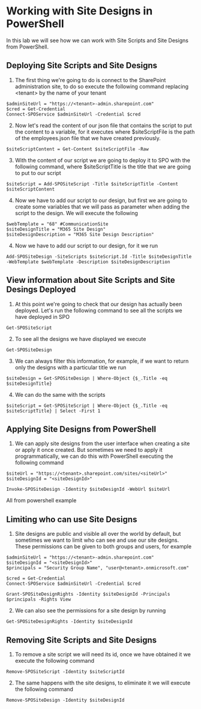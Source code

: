 # Working with Site Designs in PowerShell

In this lab we will see how we can work with Site Scripts and Site Designs from PowerShell.

## Deploying Site Scripts and Site Designs

1. The first thing we're going to do is connect to the SharePoint administration site, to do so execute the following command replacing \<tenant> by the name of your tenant

``` PoweShell
$adminSiteUrl = "https://<tenant>-admin.sharepoint.com"
$cred = Get-Credential
Connect-SPOService $adminSiteUrl -Credential $cred
```

2. Now let's read the content of our json file that contains the script to put the content to a variable, for it executes where $siteScriptFile is the path of the employees.json file that we have created previously.

``` PoweShell
$siteScriptContent = Get-Content $siteScriptFile -Raw
```

3. With the content of our script we are going to deploy it to SPO with the following command, where $siteScriptTitle is the title that we are going to put to our script

``` PoweShell
$siteScript = Add-SPOSiteScript -Title $siteScriptTitle -Content $siteScriptContent
```

4. Now we have to add our script to our design, but first we are going to create some variables that we will pass as parameter when adding the script to the design. We will execute the following

``` PoweShell
$webTemplate = "68" #CommunicationSite
$siteDesignTitle = "M365 Site Design"
$siteDesignDescription = "M365 Site Design Description"
```

4. Now we have to add our script to our design, for it we run
``` PoweShell
Add-SPOSiteDesign -SiteScripts $siteScript.Id -Title $siteDesignTitle -WebTemplate $webTemplate -Description $siteDesignDescription 
```

## View information about Site Scripts and Site Desings Deployed
1. At this point we're going to check that our design has actually been deployed. Let's run the following command to see all the scripts we have deployed in SPO

``` PoweShell
Get-SPOSiteScript
```

2. To see all the designs we have displayed we execute

``` PoweShell
Get-SPOSiteDesign
```

3. We can always filter this information, for example, if we want to return only the designs with a particular title we run

``` PoweShell
$siteDesign = Get-SPOSiteDesign | Where-Object {$_.Title -eq $siteDesignTitle} 
```

4. We can do the same with the scripts

``` PoweShell
$siteScript = Get-SPOSiteScript | Where-Object {$_.Title -eq $siteScriptTitle} | Select -First 1
```

## Applying Site Designs from PowerShell

1. We can apply site designs from the user interface when creating a site or apply it once created. But sometimes we need to apply it programmatically, we can do this with PowerShell executing the following command

``` PoweShell
$siteUrl = "https://<tenant>.sharepoint.com/sites/<siteUrl>"
$siteDesignId = "<siteDesignId>"

Invoke-SPOSiteDesign -Identity $siteDesignId -WebUrl $siteUrl
``` 

All from powershell example

## Limiting who can use Site Designs

1. Site designs are public and visible all over the world by default, but sometimes we want to limit who can see and use our site designs. These permissions can be given to both groups and users, for example

``` PoweShell
$adminSiteUrl = "https://<tenant>-admin.sharepoint.com"
$siteDesignId = "<siteDesignId>"
$principals = "Security Group Name", "user@<tenant>.onmicrosoft.com"

$cred = Get-Credential
Connect-SPOService $adminSiteUrl -Credential $cred

Grant-SPOSiteDesignRights -Identity $siteDesignId -Principals $principals -Rights View

```

2. We can also see the permissions for a site design by running

``` PoweShell
Get-SPOSiteDesignRights -Identity $siteDesignId
```

## Removing Site Scripts and Site Designs 
1. To remove a site script we will need its id, once we have obtained it we execute the following command

``` PoweShell
Remove-SPOSiteScript -Identity $siteScriptId
```

2. The same happens with the site designs, to eliminate it we will execute the following command

``` PoweShell
Remove-SPOSiteDesign -Identity $siteDesignId
```